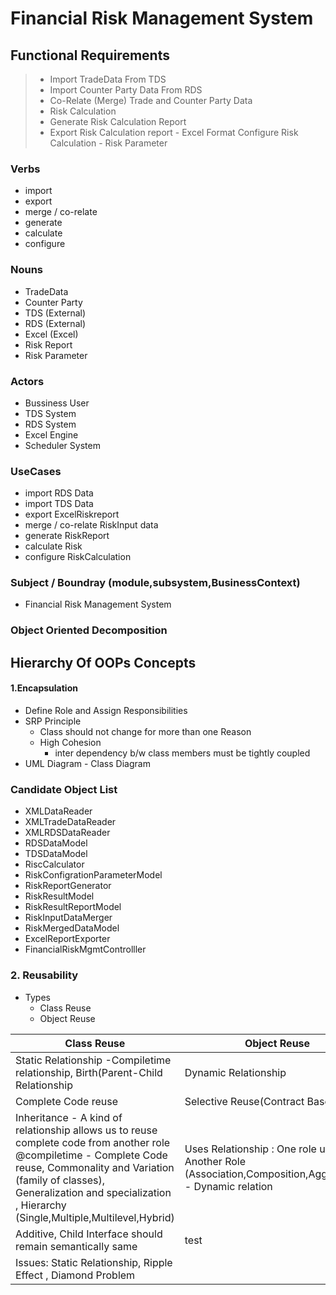 # Financial Risk Management System

## Functional Requirements

> - Import TradeData From TDS 
> - Import Counter Party Data From RDS
> - Co-Relate (Merge) Trade and Counter Party Data
> - Risk Calculation
> - Generate Risk Calculation Report
> - Export Risk Calculation report - Excel Format
> Configure Risk Calculation  - Risk Parameter

### Verbs
- import
- export
- merge / co-relate
- generate
- calculate
- configure 
### Nouns
- TradeData
- Counter Party
- TDS (External)
- RDS (External)
- Excel (Excel)
- Risk Report
- Risk Parameter

### Actors
- Bussiness User
- TDS System
- RDS System
- Excel Engine
- Scheduler System

### UseCases
 - import RDS Data
 - import TDS Data
- export ExcelRiskreport
- merge / co-relate RiskInput data
- generate RiskReport
- calculate Risk
- configure RiskCalculation
### Subject /  Boundray (module,subsystem,BusinessContext)
- Financial Risk Management System

### Object Oriented Decomposition

## Hierarchy Of OOPs Concepts
#### 1.Encapsulation

- Define Role and Assign Responsibilities
- SRP Principle
	- Class should not change for more than one Reason
	- High Cohesion 
		- inter dependency b/w class members must be tightly coupled
- UML Diagram - Class Diagram

### Candidate Object List 

- XMLDataReader
- XMLTradeDataReader
- XMLRDSDataReader
- RDSDataModel
- TDSDataModel
- RiscCalculator
- RiskConfigrationParameterModel
- RiskReportGenerator
- RiskResultModel
- RiskResultReportModel
- RiskInputDataMerger
- RiskMergedDataModel
- ExcelReportExporter
- FinancialRiskMgmtControlller

### 2.  Reusability
- Types
	- Class Reuse
	- Object Reuse
	
| Class Reuse | Object Reuse |
|--|--|
|  Static Relationship -Compiletime relationship, Birth(Parent-Child Relationship| Dynamic Relationship |
|Complete Code reuse| Selective Reuse(Contract Based)|
|Inheritance - A kind of relationship allows us to reuse complete code from another role @compiletime - Complete Code reuse,  Commonality and Variation (family of classes), Generalization and specialization ,  Hierarchy (Single,Multiple,Multilevel,Hybrid) | Uses Relationship : One role uses Another Role (Association,Composition,Aggregation) - Dynamic relation
|Additive, Child Interface should remain semantically same | test
|Issues: Static Relationship, Ripple Effect , Diamond Problem






<!--stackedit_data:
eyJoaXN0b3J5IjpbMTA5NDgwMDI4Miw0NDQzMzMzOSwxMzM5OD
YyNTM0LDg2NDA5MDgzNCwxNzU1NTg1NTM0LDMyMzU1NjQxNyw3
OTA2MDE0NCw5Mjc5MzM1ODYsMzg2NTQxNTM4LDE0NjU2MjQzMT
AsNTUwOTkwNjYxLDcwMTE4NjI3MywtMTc3Mjg3NjE0MiwtMjEw
MTM1ODM2NCw2MDgyNzE1MjMsMTI2OTU1ODc5MywzNDg0MjM0OD
AsMTUyOTkzNjcwMyw3NjAwMDA2OTYsMTg1MDg2MjY4OV19
-->